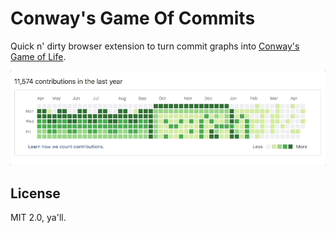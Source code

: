 # Conway's Game Of Commits

Quick n' dirty browser extension to turn commit graphs into [Conway's Game of Life](https://en.wikipedia.org/wiki/Conway%27s_Game_of_Life).

![Example](https://raw.githubusercontent.com/danwilkerson/conways-game-of-commits/master/example.gif)

## License

MIT 2.0, ya'll.
